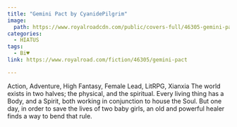 ```yaml
---
title: "Gemini Pact by CyanidePilgrim"
image:
  path: https://www.royalroadcdn.com/public/covers-full/46305-gemini-pact.jpg
categories:
  - HIATUS
tags:
  - Bi♥
link: https://www.royalroad.com/fiction/46305/gemini-pact

---
```

Action, Adventure, High Fantasy, Female Lead, LitRPG, Xianxia
The world exists in two halves; the physical, and the spiritual. Every living thing has a Body, and a Spirit, both working in conjunction to house the Soul.
But one day, in order to save the lives of two baby girls, an old and powerful healer finds a way to bend that rule.